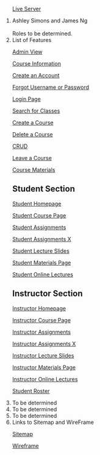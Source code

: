 <ol>
  
[Live Server](https://CS355Chalkboard.ashleysi.repl.co)
  
<li>Ashley Simons and James Ng</li> <br>
Roles to be determined.
<li> List of Features </li>

[Admin View](https://cs355chalkboard.ashleysi.repl.co/AdminView/AdminView.html)

[Course Information](https://cs355chalkboard.ashleysi.repl.co/CourseInformation/CourseInformation.html)

[Create an Account](https://cs355chalkboard.ashleysi.repl.co/CreateAnAccount/CreateAnAccount.html)

[Forgot Username or Password](https://cs355chalkboard.ashleysi.repl.co/ForgotUsernameAndPassword/ForgotUsernameAndPassword.html)

[Login Page](https://cs355chalkboard.ashleysi.repl.co/LoginPage/LoginPage.html)

[Search for Classes](https://cs355chalkboard.ashleysi.repl.co/SearchForClasses/SearchForClasses)

[Create a Course](https://cs355chalkboard.ashleysi.repl.co/CreateACourse/CreateACourse.html)

[Delete a Course](https://cs355chalkboard.ashleysi.repl.co/DeleteACourse/DeleteACourse.html)

[CRUD](https://cs355chalkboard.ashleysi.repl.co/CRUD/CRUD.html)

[Leave a Course](https://cs355chalkboard.ashleysi.repl.co/LeaveACourse/LeaveACourse.html)
  
[Course Materials](https://cs355chalkboard.ashleysi.repl.co/CourseMaterials/CourseMaterials.html)

## Student Section

[Student Homepage](https://cs355chalkboard.ashleysi.repl.co/StudentHomepagePage/StudentHomePage.html)

[Student Course Page](https://cs355chalkboard.ashleysi.repl.co/Student/StudentCoursePage/StudentCoursePage.html)

[Student Assignments](https://cs355chalkboard.ashleysi.repl.co/Student/StudentAssignmentsPage/StudentAssignmentsPage.html)

[Student Assignments X](https://cs355chalkboard.ashleysi.repl.co/Student/StudentAssignmentsXPage/StudentAssignmentsXPage.html)

[Student Lecture Slides](https://cs355chalkboard.ashleysi.repl.co/Student/StudentLectureSlidesPage/StudentLectureSlidesPage.html)

[Student Materials Page](https://cs355chalkboard.ashleysi.repl.co/Student/StudentMaterialsPage/StudentMaterialsPage.html)

[Student Online Lectures](https://cs355chalkboard.ashleysi.repl.co/Student/StudentOnlineLecturesPage/StudentOnlineLecturesPage.html)

## Instructor Section

[Instructor Homepage](https://cs355chalkboard.ashleysi.repl.co/Instructor/InstructorHomePage/InstructorHomePage.html)

[Instructor Course Page](https://cs355chalkboard.ashleysi.repl.co/Instructor/InstructorCoursePage/InstructorCoursePage.html)

[Instructor Assignments](https://cs355chalkboard.ashleysi.repl.co/Instructor/InstructorAssignmentsPage/InstructorAssignmentsPage.html)

[Instructor Assignments X](https://cs355chalkboard.ashleysi.repl.co/Instructor/InstructorAssignmentsXPage/InstructorAssignmentsXPage.html)

[Instructor Lecture Slides](https://cs355chalkboard.ashleysi.repl.co/InstructorLectureSlidesPage/InstructorLectureSlidesPage.html)

[Instructor Materials Page](https://cs355chalkboard.ashleysi.repl.co/Instructor/InstructorMaterialsPage/InstructorMaterialsPage.html)

[Instructor Online Lectures](https://cs355chalkboard.ashleysi.repl.co/InstructorLectureSlidesPage/InstructorLectureSLidesPage.html)
  
[Student Roster](https://cs355chalkboard.ashleysi.repl.co/StudentRoster/StudentRoster.html)

<li> To be determined</li>
<li> To be determined</li>
<li> To be determined</li>
<li> Links to Sitemap and WireFrame</li>

[Sitemap](https://github.com/James-GPU/chalkboard/blob/master/James/D0/Sitemap/Sitemap/Sitemap%209444ab184e1e4a47928e56c3cc0068de/Screenshot_2021-10-05_at_21-40-10_Login_Page_GlooMaps.png)

[Wireframe](https://github.com/James-GPU/chalkboard/tree/master/James/D0/Wireframe)

</ol>
